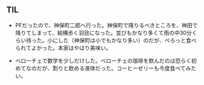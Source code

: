 ## TIL

* PFだったので、神保町二郎へ行った。神保町で降りるべきところを、神田で降りてしまって、結構歩く羽目になった。並びもかなり多くて雨の中30分くらい待った。小にした（神保町は小でもかなり多い）のだが、ぺろっと食べられてよかった。本家はやはり美味い。

* ベローチェで数学を少しだけした。ベローチェの珈琲を飲んだのは恐らく初めてなのだが、割りと飲める液体だった。コーヒーゼリーも今度食べてみたい。